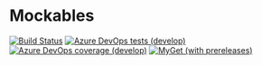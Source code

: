# Mockables

[![Build Status](https://dev.azure.com/FkThat/Mockables/_apis/build/status/CI?branchName=develop)](https://dev.azure.com/FkThat/Mockables/_build/latest?definitionId=36&branchName=develop)
[![Azure DevOps tests (develop)](https://img.shields.io/azure-devops/tests/FkThat/Mockables/36/develop)](https://dev.azure.com/FkThat/Mockables/_build/latest?definitionId=36&branchName=develop)
[![Azure DevOps coverage (develop)](https://img.shields.io/azure-devops/coverage/FkThat/Mockables/36/develop)](https://dev.azure.com/FkThat/Mockables/_build/latest?definitionId=36&branchName=develop)
[![MyGet (with prereleases)](https://img.shields.io/myget/fkthat/vpre/FkThat.Mockables?label=FkThat.Mockables%20%28MyGet%29)](https://www.myget.org/feed/fkthat/package/nuget/FkThat.Mockables)
